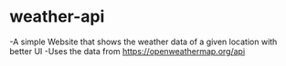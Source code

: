 # weather-api
-A simple Website that shows the weather data of a given location with better UI
-Uses the  data from https://openweathermap.org/api

